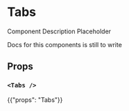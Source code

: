 # Tabs

<p class="description">Component Description Placeholder</p>

Docs for this components is still to write

## Props

### `<Tabs />`

{{"props": "Tabs"}}